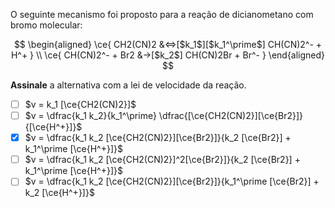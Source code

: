 O seguinte mecanismo foi proposto para a reação de dicianometano com bromo molecular:

$$
\begin{aligned}
\ce{ CH2(CN)2 &<=>[$k_1$][$k_1^\prime$] CH(CN)2^- + H^+ } \\
\ce{ CH(CN)2^- + Br2 &->[$k_2$] CH(CN)2Br + Br^- }
\end{aligned}
$$

**Assinale** a alternativa com a lei de velocidade da reação.

- [ ] $v = k_1 [\ce{CH2(CN)2}]$
- [ ] $v = \dfrac{k_1 k_2}{k_1^\prime} \dfrac{[\ce{CH2(CN)2}][\ce{Br2}]}{[\ce{H^+}]}$
- [x] $v = \dfrac{k_1 k_2 [\ce{CH2(CN)2}][\ce{Br2}]}{k_2 [\ce{Br2}] + k_1^\prime [\ce{H^+}]}$
- [ ] $v = \dfrac{k_1 k_2 [\ce{CH2(CN)2}]^2[\ce{Br2}]}{k_2 [\ce{Br2}] + k_1^\prime [\ce{H^+}]}$
- [ ] $v = \dfrac{k_1 k_2 [\ce{CH2(CN)2}][\ce{Br2}]}{k_1^\prime [\ce{Br2}] + k_2 [\ce{H^+}]}$
